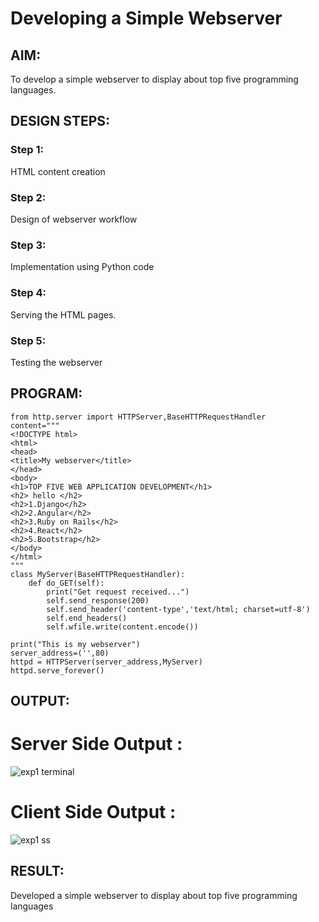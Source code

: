 # Developing a Simple Webserver
## AIM:
To develop a simple webserver to display about top five programming languages.

## DESIGN STEPS:
### Step 1: 
HTML content creation
### Step 2:
Design of webserver workflow
### Step 3:
Implementation using Python code
### Step 4:
Serving the HTML pages.
### Step 5:
Testing the webserver

## PROGRAM:
```
from http.server import HTTPServer,BaseHTTPRequestHandler
content="""
<!DOCTYPE html>
<html>
<head>
<title>My webserver</title>
</head>
<body>
<h1>TOP FIVE WEB APPLICATION DEVELOPMENT</h1>
<h2> hello </h2>
<h2>1.Django</h2>
<h2>2.Angular</h2>
<h2>3.Ruby on Rails</h2>
<h2>4.React</h2>
<h2>5.Bootstrap</h2>
</body>
</html>
"""
class MyServer(BaseHTTPRequestHandler):
    def do_GET(self):
        print("Get request received...")
        self.send_response(200)
        self.send_header('content-type','text/html; charset=utf-8')
        self.end_headers()
        self.wfile.write(content.encode())
        
print("This is my webserver")
server_address=('',80)
httpd = HTTPServer(server_address,MyServer)
httpd.serve_forever()   
```   

## OUTPUT:

# Server Side Output :

![exp1 terminal](https://user-images.githubusercontent.com/102855266/214329378-50a6269c-c2cf-4ab9-8611-c79a7bec7447.jpeg)



# Client Side Output :

![exp1 ss](https://user-images.githubusercontent.com/102855266/214329232-cf7c27a4-ba89-44ef-8a16-2f6240ca77ba.jpeg)


## RESULT:
Developed a simple webserver to display about top five programming languages
